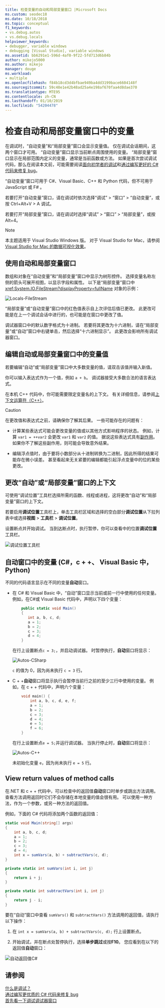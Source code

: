 ```yaml
---
title: 检查变量的自动和局部变量窗口 |Microsoft Docs
ms.custom: seodec18
ms.date: 10/18/2018
ms.topic: conceptual
f1_keywords:
- vs.debug.autos
- vs.debug.locals
helpviewer_keywords:
- debugger, variable windows
- debugging [Visual Studio], variable windows
ms.assetid: bb6291e1-596d-4af0-9f22-5fd713d6b84b
author: mikejo5000
ms.author: mikejo
manager: douge
ms.workload:
- multiple
ms.openlocfilehash: f84b18cd3d4bfbae949ba4dd3199bace6604148f
ms.sourcegitcommit: 59c48e1e42b48ad25a4e198af670faa4d8dae370
ms.translationtype: MTE95
ms.contentlocale: zh-CN
ms.lasthandoff: 01/10/2019
ms.locfileid: "54204478"
---
```

# <a name="inspect-variables-in-the-autos-and-locals-windows"></a>检查自动和局部变量窗口中的变量

在调试时，“自动变量”和“局部变量”窗口会显示变量值。 仅在调试会话期间，这两个窗口才可用。 “自动变量”窗口显示当前断点周围使用的变量。 “局部变量”窗口显示在局部范围内定义的变量，通常是当前函数或方法。 如果是首次尝试调试代码，那么在阅读本文前，可能需要阅读[面向初学者的调试](../debugger/debugging-absolute-beginners.md)和[通过编写更好的 C# 代码来修复 bug](../debugger/write-better-code-with-visual-studio.md)。

 “自动变量”窗口可用于 C#、Visual Basic、C++ 和 Python 代码，但不可用于 JavaScript 或 F#  。
  
若要打开“自动变量”窗口，请在调试时依次选择“调试” > “窗口” > “自动变量”，或按 Ctrl+Alt+V  >  A 调试。  

若要打开“局部变量”窗口，请在调试时选择“调试” > “窗口” > “局部变量”，或按 Alt+4。

> [!NOTE]
> 本主题适用于 Visual Studio  Windows 版。 对于 Visual Studio for Mac，请参阅 [Visual Studio for Mac 的数据可视化效果](/visualstudio/mac/data-visualizations)。

## <a name="use-the-autos-and-locals-windows"></a>使用自动和局部变量窗口

数组和对象在“自动变量”和“局部变量”窗口中显示为树形控件。 选择变量名称左侧的箭头可展开视图，以显示字段和属性。 以下是“局部变量”窗口中 <xref:System.IO.FileStream?displayProperty=fullName> 对象的示例：

![Locals-FileStream](../debugger/media/locals-filestream.png "Locals-FileStream")

“局部变量”或“自动变量”窗口中的红色值表示自上次评估后值已更改。 此更改可能是在上一个调试会话中进行的，也可能是在窗口中更改了值。

调试器窗口中的默认数字格式为十进制。 若要将其更改为十六进制，请在“局部变量”或“自动”窗口中右键单击，然后选择“十六进制显示”。 此更改会影响所有调试器窗口。

## <a name="edit-variable-values-in-the-autos-or-locals-window"></a>编辑自动或局部变量窗口中的变量值

若要编辑“自动”或“局部变量”窗口中大多数变量的值，请双击该值并输入新值。

你可以输入表达式作为一个值，例如 `a + b`。 调试器接受大多数合法的语言表达式。

在本机 C++ 代码中，你可能需要限定变量名的上下文。 有关详细信息，请参阅[上下文运算符（C++）](../debugger/context-operator-cpp.md)。

>[!CAUTION]
>在更改值和表达式之前，请确保你了解其后果。 一些可能存在的问题有：
>
>-   计算某些表达式可能会更改变量的值或以其他方式影响程序的状态。 例如，计算 `var1 = ++var2` 会更改 `var1` 和 `var2` 的值。 据说这些表达式具有[副作用](https://en.wikipedia.org/wiki/Side_effect_\(computer_science\))。 如果你不了解这些副作用，则可能会导致意外结果。
>
>-   编辑浮点值时，由于要将小数部分从十进制转换为二进制，因此所得的结果可能存在微小误差。 甚至看起来无关紧要的编辑都能引起浮点变量中的位的某些更改。

## <a name="change-the-context-for-the-autos-or-locals-window"></a>更改“自动”或“局部变量”窗口的上下文

可使用“调试位置”工具栏选择所需的函数、线程或进程，这将更改“自动”和“局部变量”窗口的上下文。

若要启用**调试位置**工具栏上，单击工具栏区域和选择的空白部分**调试位置**从下拉列表中或选择**视图** >  **工具栏** > **调试位置**。

设置断点并开始调试。 当到达断点时，执行暂停，你可以查看中的位置**调试位置**工具栏。

![调试位置工具栏](../debugger/media/debuglocationtoolbar.png "调试位置工具栏")

## <a name="bkmk_whatvariables"></a> 自动窗口中的变量 (C#，c + +、 Visual Basic 中，Python)

 不同的代码语言显示在不同的变量**自动**窗口。

 - 在 C# 和 Visual Basic 中，“自动”窗口显示当前或前一行中使用的任何变量。 例如，在C#或 Visual Basic 代码中，声明以下四个变量：

   ```csharp
       public static void Main()
       {
          int a, b, c, d;
          a = 1;
          b = 2;
          c = 3;
          d = 4;
       }
   ```

   在行上设置断点`c = 3;`，并启动调试器。 时暂停执行，**自动**窗口将显示：

   ![Autos-CSharp](../debugger/media/autos-csharp.png "Autos-CSharp")

   `c` 的值为 0，因为尚未执行 `c = 3` 行。

 - C + +**自动**窗口将显示执行会暂停当前行之前的至少三行中使用的变量。 例如，在 c + + 代码中，声明六个变量：

   ```C++
       void main() {
           int a, b, c, d, e, f;
           a = 1;
           b = 2;
           c = 3;
           d = 4;
           e = 5;
           f = 6;
       }
   ```

    在行上设置断点`e = 5;`并运行调试器。 当执行停止时，**自动**窗口将显示：

    ![Autos-C++](../debugger/media/autos-cplus.png "Autos-C++")

    未初始化变量 `e`，因为尚未执行 `e = 5` 行。

##  <a name="bkmk_returnValue"></a> View return values of method calls
 在.NET 和 c + + 代码中，可以检查中的返回值**自动**窗口时单步或跳出方法调用。 查看方法调用返回时它们不会存储在本地变量的值会很有用。 可以使用一种方法，作为一个参数，或另一种方法的返回值。

 例如，下面的 C# 代码将添加两个函数的返回值：

```csharp
static void Main(string[] args)
{
    int a, b, c, d;
    a = 1;
    b = 2;
    c = 3;
    d = 4;
    int x = sumVars(a, b) + subtractVars(c, d);
}

private static int sumVars(int i, int j)
{
    return i + j;
}

private static int subtractVars(int i, int j)
{
    return j - i;
}
```

要在“自动”窗口中查看 `sumVars()` 和 `subtractVars()` 方法调用的返回值，请执行以下操作：

1. 在 `int x = sumVars(a, b) + subtractVars(c, d);` 行上设置断点。  
   
1. 开始调试，并在断点处暂停执行，选择**单步跳过**或按**F10**。 您应看到在以下的返回值**自动**窗口：  
   
  ![自动返回值C# ](../debugger/media/autosreturnvaluecsharp2.png "自动返回值C#")  
  
## <a name="see-also"></a>请参阅  
 [什么是调试？](../debugger/what-is-debugging.md)  
 [通过编写更优质的 C# 代码来修复 bug](../debugger/write-better-code-with-visual-studio.md)  
 [首先看一下调试](../debugger/debugger-feature-tour.md)[调试器窗口](../debugger/debugger-windows.md)
